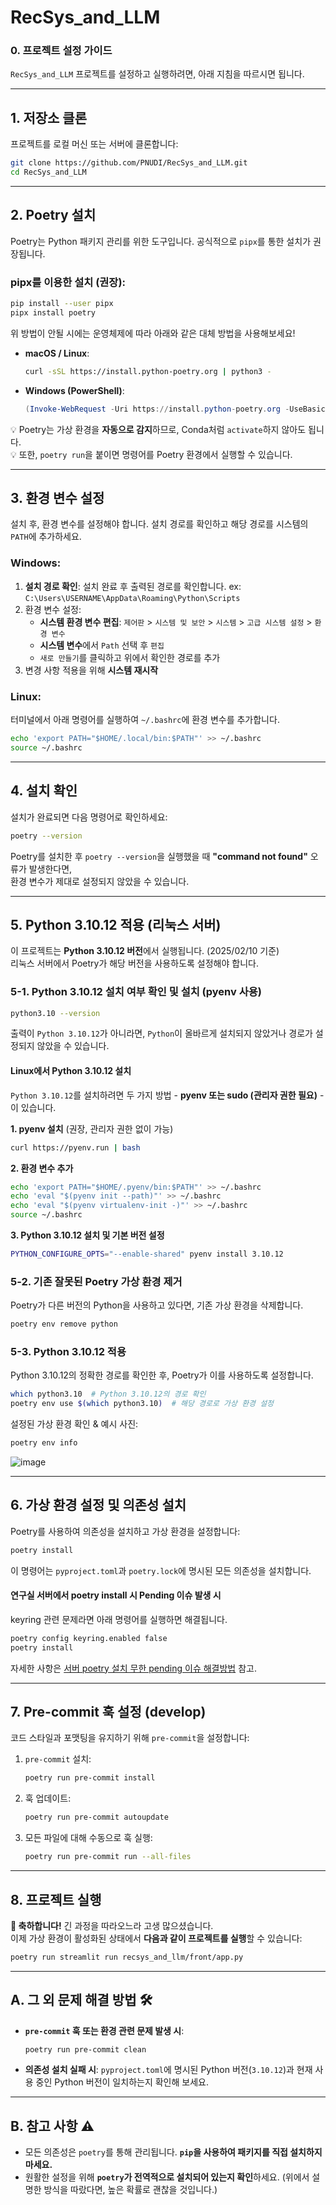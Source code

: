 # RecSys_and_LLM

### 0. 프로젝트 설정 가이드

`RecSys_and_LLM` 프로젝트를 설정하고 실행하려면, 아래 지침을 따르시면 됩니다.

---

## 1. 저장소 클론

프로젝트를 로컬 머신 또는 서버에 클론합니다:

```bash
git clone https://github.com/PNUDI/RecSys_and_LLM.git
cd RecSys_and_LLM
```

---

## 2. Poetry 설치

Poetry는 Python 패키지 관리를 위한 도구입니다. 공식적으로 `pipx`를 통한 설치가 권장됩니다.

### pipx를 이용한 설치 (권장):

```bash
pip install --user pipx
pipx install poetry
```

위 방법이 안될 시에는 운영체제에 따라 아래와 같은 대체 방법을 사용해보세요!

- **macOS / Linux**:

  ```bash
  curl -sSL https://install.python-poetry.org | python3 -
  ```

- **Windows (PowerShell)**:

  ```powershell
  (Invoke-WebRequest -Uri https://install.python-poetry.org -UseBasicParsing).Content | python -
  ```

💡 Poetry는 가상 환경을 **자동으로 감지**하므로, Conda처럼 `activate`하지 않아도 됩니다.  
💡 또한, `poetry run`을 붙이면 명령어를 Poetry 환경에서 실행할 수 있습니다.  

---

## 3. 환경 변수 설정
설치 후, 환경 변수를 설정해야 합니다. 설치 경로를 확인하고 해당 경로를 시스템의 `PATH`에 추가하세요.

### Windows:
1. **설치 경로 확인**: 설치 완료 후 출력된 경로를 확인합니다. ex: `C:\Users\USERNAME\AppData\Roaming\Python\Scripts`
2. 환경 변수 설정:
   - **시스템 환경 변수 편집**: `제어판` > `시스템 및 보안` > `시스템` > `고급 시스템 설정` > `환경 변수`
   - **시스템 변수**에서 `Path` 선택 후 `편집`
   - `새로 만들기`를 클릭하고 위에서 확인한 경로를 추가
3. 변경 사항 적용을 위해 **시스템 재시작**

### Linux:

터미널에서 아래 명령어를 실행하여 `~/.bashrc`에 환경 변수를 추가합니다.

```bash
echo 'export PATH="$HOME/.local/bin:$PATH"' >> ~/.bashrc
source ~/.bashrc
```

---

## 4. 설치 확인
설치가 완료되면 다음 명령어로 확인하세요:

```bash
poetry --version
```
Poetry를 설치한 후 `poetry --version`을 실행했을 때 **"command not found"** 오류가 발생한다면,  
환경 변수가 제대로 설정되지 않았을 수 있습니다.

---

## 5. Python 3.10.12 적용 (리눅스 서버)
이 프로젝트는 **Python 3.10.12 버전**에서 실행됩니다. (2025/02/10 기준)  
리눅스 서버에서 Poetry가 해당 버전을 사용하도록 설정해야 합니다.

### 5-1. Python 3.10.12 설치 여부 확인 및 설치 (pyenv 사용)
```bash
python3.10 --version
```
출력이 `Python 3.10.12`가 아니라면, `Python`이 올바르게 설치되지 않았거나 경로가 설정되지 않았을 수 있습니다. 

#### Linux에서 Python 3.10.12 설치

`Python 3.10.12`를 설치하려면 두 가지 방법 - **pyenv 또는 sudo (관리자 권한 필요)** - 이 있습니다. 

**1. pyenv 설치** (권장, 관리자 권한 없이 가능)
```bash
curl https://pyenv.run | bash
```
**2. 환경 변수 추가**
```bash
echo 'export PATH="$HOME/.pyenv/bin:$PATH"' >> ~/.bashrc
echo 'eval "$(pyenv init --path)"' >> ~/.bashrc
echo 'eval "$(pyenv virtualenv-init -)"' >> ~/.bashrc
source ~/.bashrc
```

**3. Python 3.10.12 설치 및 기본 버전 설정**
```bash
PYTHON_CONFIGURE_OPTS="--enable-shared" pyenv install 3.10.12
```

### 5-2. 기존 잘못된 Poetry 가상 환경 제거
Poetry가 다른 버전의 Python을 사용하고 있다면, 기존 가상 환경을 삭제합니다.

```bash
poetry env remove python
```

### 5-3. Python 3.10.12 적용
Python 3.10.12의 정확한 경로를 확인한 후, Poetry가 이를 사용하도록 설정합니다.

```bash
which python3.10  # Python 3.10.12의 경로 확인
poetry env use $(which python3.10)  # 해당 경로로 가상 환경 설정
```

설정된 가상 환경 확인 & 예시 사진:

```bash
poetry env info
```
![image](https://github.com/user-attachments/assets/e3a08054-3b86-4eea-86ff-726f802fec30)

---

## 6. 가상 환경 설정 및 의존성 설치

Poetry를 사용하여 의존성을 설치하고 가상 환경을 설정합니다:

```bash
poetry install
```

이 명령어는 `pyproject.toml`과 `poetry.lock`에 명시된 모든 의존성을 설치합니다.

#### 연구실 서버에서 poetry install 시 Pending 이슈 발생 시
keyring 관련 문제라면 아래 명령어를 실행하면 해결됩니다.

```bash
poetry config keyring.enabled false
poetry install
```

자세한 사항은 [서버 poetry 설치 무한 pending 이슈 해결방법](https://velog.io/@diluny/%EC%84%9C%EB%B2%84-poetry-%EC%84%A4%EC%B9%98-%EB%AC%B4%ED%95%9C-pending-%EC%9D%B4%EC%8A%88-%ED%95%B4%EA%B2%B0%EB%B0%A9%EB%B2%95) 참고.

---

## 7. Pre-commit 훅 설정 (develop)

코드 스타일과 포맷팅을 유지하기 위해 `pre-commit`을 설정합니다:

1. `pre-commit` 설치:

   ```bash
   poetry run pre-commit install
   ```

2. 훅 업데이트:

   ```bash
   poetry run pre-commit autoupdate
   ```

3. 모든 파일에 대해 수동으로 훅 실행:

   ```bash
   poetry run pre-commit run --all-files
   ```

---

## 8. 프로젝트 실행

**🥳 축하합니다!**  긴 과정을 따라오느라 고생 많으셨습니다.  
이제 가상 환경이 활성화된 상태에서 **다음과 같이 프로젝트를 실행**할 수 있습니다:

```bash
poetry run streamlit run recsys_and_llm/front/app.py
```

---

## A. 그 외 문제 해결 방법 🛠️

- **`pre-commit` 훅 또는 환경 관련 문제 발생 시**:

  ```bash
  poetry run pre-commit clean
  ```

- **의존성 설치 실패 시**: `pyproject.toml`에 명시된 Python 버전(`3.10.12`)과 현재 사용 중인 Python 버전이 일치하는지 확인해 보세요.


---

## B. 참고 사항 ⚠️

- 모든 의존성은 `poetry`를 통해 관리됩니다. **`pip`을 사용하여 패키지를 직접 설치하지 마세요.**
- 원활한 설정을 위해 **`poetry`가 전역적으로 설치되어 있는지 확인**하세요.  (위에서 설명한 방식을 따랐다면, 높은 확률로 괜찮을 것입니다.)


